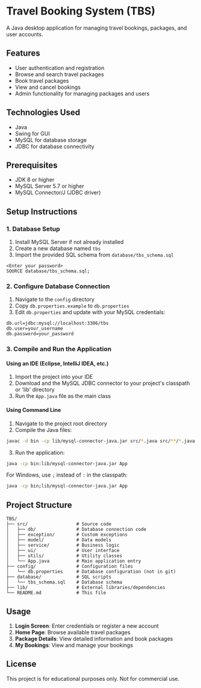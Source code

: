 # Travel Booking System (TBS)

A Java desktop application for managing travel bookings, packages, and user accounts.

## Features

- User authentication and registration
- Browse and search travel packages
- Book travel packages
- View and cancel bookings
- Admin functionality for managing packages and users

## Technologies Used

- Java
- Swing for GUI
- MySQL for database storage
- JDBC for database connectivity

## Prerequisites

- JDK 8 or higher
- MySQL Server 5.7 or higher
- MySQL Connector/J (JDBC driver)

## Setup Instructions

### 1. Database Setup

1. Install MySQL Server if not already installed
2. Create a new database named `tbs`
3. Import the provided SQL schema from `database/tbs_schema.sql`

```mysql -u root -p
<Enter your password>
SOURCE database/tbs_schema.sql;
```

### 2. Configure Database Connection

1. Navigate to the `config` directory
2. Copy `db.properties.example` to `db.properties`
3. Edit `db.properties` and update with your MySQL credentials:

```properties
db.url=jdbc:mysql://localhost:3306/tbs
db.user=your_username
db.password=your_password
```

### 3. Compile and Run the Application

#### Using an IDE (Eclipse, IntelliJ IDEA, etc.)

1. Import the project into your IDE
2. Download and the MySQL JDBC connector to your project's classpath or 'lib' directory
3. Run the `App.java` file as the main class

#### Using Command Line

1. Navigate to the project root directory
2. Compile the Java files:

```bash
javac -d bin -cp lib/mysql-connector-java.jar src/*.java src/**/*.java
```

3. Run the application:

```bash
java -cp bin:lib/mysql-connector-java.jar App
```

For Windows, use `;` instead of `:` in the classpath:

```bash
java -cp bin;lib/mysql-connector-java.jar App
```

## Project Structure

```
TBS/
├── src/                  # Source code
│   ├── db/               # Database connection code
│   ├── exception/        # Custom exceptions
│   ├── model/            # Data models
│   ├── service/          # Business logic
│   ├── ui/               # User interface
│   ├── utils/            # Utility classes
│   └── App.java          # Main application entry
├── config/               # Configuration files
│   └── db.properties     # Database configuration (not in git)
├── database/             # SQL scripts
│   └── tbs_schema.sql    # Database schema
├── lib/                  # External libraries/dependencies
└── README.md             # This file
```

## Usage

1. **Login Screen**: Enter credentials or register a new account
2. **Home Page**: Browse available travel packages
3. **Package Details**: View detailed information and book packages
4. **My Bookings**: View and manage your bookings

## License

This project is for educational purposes only. Not for commercial use.